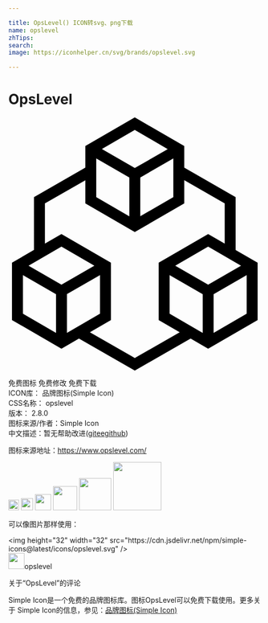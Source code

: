```yaml
---

title: OpsLevel() ICON转svg、png下载
name: opslevel
zhTips: 
search: 
image: https://iconhelper.cn/svg/brands/opslevel.svg

---
```


# OpsLevel  <small style="font-size: 60%;font-weight: 100"></small>

<div id="svg" class="svg-wrap">
<svg role="img" xmlns="http://www.w3.org/2000/svg" viewBox="0 0 24 24"><title>OpsLevel icon</title><path d="M11.998 0L7.3027 2.7168v2.045l-4.875 2.7929v5.0098L.338 13.7735v5.4355l4.6973 2.7187 1.662-.9629L12 24l5.3008-3.0352 1.664.963 4.6973-2.7188v-5.4356l-2.0898-1.207V7.5547l-4.877-2.793V2.7168L11.998 0zm0 1.1953l3.127 1.8125L12 4.8028l-3.125-1.797 3.123-1.8105zM8.3398 3.8945l3.1426 1.8067V9.377L8.3398 7.5547V3.8945zm7.3184 0v3.6602L12.5195 9.373V5.6992l3.1387-1.8047zm1.0371 2.0625l3.8418 2.1973v3.8125l-1.5723-.9102-4.6972 2.7168v5.4356l1.998 1.1562L12 22.8047l-4.2637-2.4395 1.9961-1.1562v-5.4356l-4.6972-2.7168-1.5704.9082V8.1543l3.838-2.1953v2.1953h.0019L12 10.8711l4.6953-2.7168V5.957zM5.0352 12.254l3.125 1.8085-3.125 1.7969-3.125-1.7969.5175-.3008 2.6075-1.5078zm13.9296 0l2.6075 1.5097.5156.2988-3.123 1.7969-3.125-1.7969 3.125-1.8086zM1.377 14.9491l3.1425 1.8086v3.6758L1.377 18.6113v-3.662zm7.3183 0v3.6621l-3.0371 1.7578-.1016.0606v-3.6738l3.1387-1.8067zm6.6094 0l3.1445 1.8086v3.6758l-.1074-.0645-3.0371-1.7578v-3.662zm7.3183 0v3.6621l-3.1386 1.8184v-3.6719l3.1386-1.8086z"/></svg>
</div>
<detail full-name='opslevel'></detail>

<div class="detail-page">
<p>
<span><span class="badge-success badge">免费图标</span> <span class="badge-success badge">免费修改</span>  <span class="badge-success badge">免费下载</span> </span>
<br/>
<span>
ICON库：
<span class="badge-secondary badge">品牌图标(Simple Icon)</span> 
</span>
<br/>
<span>
CSS名称：
<span class="badge-secondary badge">opslevel</span> 
</span>

<br/>
<span>
版本：
<span class="badge-secondary badge">2.8.0</span> 
</span>
<br/>
<span>图标来源/作者：<span class="badge-light badge">Simple Icon</span></span> 
<br/>
<span class="zh-detail">中文描述：暂无<span class="help-link"><span>帮助改进</span>(<a href="https://gitee.com/liuwave/icon-helper/edit/master/json/brands/opslevel.json" target="_blank" rel="noopener noreferrer">gitee</a><a href="https://github.com/liuwave/icon-helper/edit/master/json/brands/opslevel.json" target="_blank" rel="noopener noreferrer">github</a></span>)</span><br/>
</p>
</div><div class="description description alert alert-light"><p>图标来源地址：<a href="https://www.opslevel.com/" target="_blank" rel="noopener noreferrer">https://www.opslevel.com/</a></p></div>
<div class="alert alert-dark">
<img height="21" width="21" src="https://cdn.jsdelivr.net/npm/simple-icons@latest/icons/opslevel.svg" />
<img height="24" width="24" src="https://cdn.jsdelivr.net/npm/simple-icons@latest/icons/opslevel.svg" />
<img height="32" width="32" src="https://cdn.jsdelivr.net/npm/simple-icons@latest/icons/opslevel.svg" />
<img height="48" width="48" src="https://cdn.jsdelivr.net/npm/simple-icons@latest/icons/opslevel.svg" />
<img height="64" width="64" src="https://cdn.jsdelivr.net/npm/simple-icons@latest/icons/opslevel.svg" />
<img height="96" width="96" src="https://cdn.jsdelivr.net/npm/simple-icons@latest/icons/opslevel.svg" />

</div>
<div>
  <p>可以像图片那样使用：    
  </p>
  <div class="alert alert-primary" style="font-size: 14px">
    &lt;img height="32" width="32" src="https://cdn.jsdelivr.net/npm/simple-icons@latest/icons/opslevel.svg" /&gt;
    <copy-btn content='<img height="32" width="32" src="https://cdn.jsdelivr.net/npm/simple-icons@latest/icons/opslevel.svg" />'></copy-btn>
  </div>
  <div class="alert alert-secondary">
    <img height="32" width="32" src="https://cdn.jsdelivr.net/npm/simple-icons@latest/icons/opslevel.svg" />opslevel
    <copy-btn content="opslevel" btn-title="复制图标名称"></copy-btn>
  </div>
</div>

<Vssue title="关于“OpsLevel”的评论" >关于“OpsLevel”的评论</Vssue>


<div><p>Simple Icon是一个免费的品牌图标库。图标OpsLevel可以免费下载使用。更多关于  Simple Icon的信息，参见：<a target="_blank" href="https://iconhelper.cn/brands.html">品牌图标(Simple Icon)</a>
</p></div>
